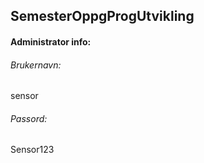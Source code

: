 ## **SemesterOppgProgUtvikling**

#### Administrator info:

###### Brukernavn:
sensor

###### Passord: 
Sensor123
